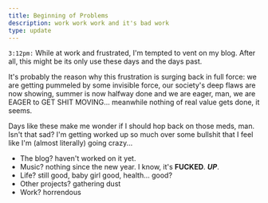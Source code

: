 ```yaml
---
title: Beginning of Problems
description: work work work and it's bad work
type: update
---
```


`3:12pm:` While at work and frustrated, I'm tempted to vent on my blog. After
all, this might be its only use these days and the days past.

It's probably the reason why this frustration is surging back in full force: we
are getting pummeled by some invisible force, our society's deep flaws are now
showing, summer is now halfway done and we are eager, man, we are EAGER to GET
SHIT MOVING... meanwhile nothing of real value gets done, it seems.

Days like these make me wonder if I should hop back on those meds, man. Isn't
that sad? I'm getting worked up so much over some bullshit that I feel like I'm
(almost literally) going crazy...

- The blog? haven't worked on it yet.
- Music? nothing since the new year. I know, it's **FUCKED**. _**UP**_.
- Life? still good, baby girl good, health... good?
- Other projects? gathering dust
- Work? horrendous
